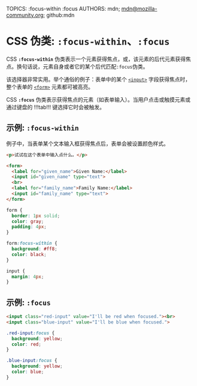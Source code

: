 TOPICS: :focus-within
        :focus
AUTHORS: mdn; mdn@mozilla-community.org; github:mdn

# CSS 伪类: `:focus-within`、`:focus`

CSS **`:focus-within`** 伪类表示一个元素获得焦点，或，该元素的后代元素获得焦点。换句话说，元素自身或者它的某个后代匹配`:focus`伪类。

该选择器非常实用。举个通俗的例子：表单中的某个 [`<input>`](/zh-hans/webfrontend/<input>) 字段获得焦点时，整个表单的
[`<form>`](/zh-hans/webfrontend/<form>) 元素都可被高亮。

CSS **`:focus`** 伪类表示获得焦点的元素（如表单输入）。当用户点击或触摸元素或通过键盘的 !!!tab!!! 键选择它时会被触发。

## 示例: `:focus-within`

例子中，当表单某个文本输入框获得焦点后，表单会被设置颜色样式。

```html
<p>试试在这个表单中输入点什么。</p>

<form>
  <label for="given_name">Given Name:</label>
  <input id="given_name" type="text">
  <br>
  <label for="family_name">Family Name:</label>
  <input id="family_name" type="text">
</form>
```

```css
form {
  border: 1px solid;
  color: gray;
  padding: 4px;
}

form:focus-within {
  background: #ff8;
  color: black;
}

input {
  margin: 4px;
}
```

## 示例: `:focus`

```html
<input class="red-input" value="I'll be red when focused."><br>
<input class="blue-input" value="I'll be blue when focused.">
```

```css
.red-input:focus {
  background: yellow;
  color: red;
}

.blue-input:focus {
  background: yellow;
  color: blue;
}
```
